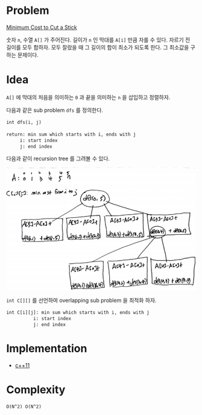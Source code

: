 # Problem

[Minimum Cost to Cut a Stick](https://leetcode.com/problems/minimum-cost-to-cut-a-stick/)

숫자 `n`, 수열 `A[]` 가 주어진다. 길이가 `n` 인 막대를 `A[i]` 만큼
자를 수 있다. 자르기 전 길이를 모두 합하자. 모두 잘랐을 때 그 길이의
합이 최소가 되도록 한다. 그 최소값을 구하는 문제이다.

# Idea

`A[]` 에 막대의 처음을 의미하는 `0` 과 끝을 의미하는 `n` 을 삽입하고
정렬하자. 

다음과 같은 sub problem `dfs` 를 정의한다.

```
int dfs(i, j)

return: min sum which starts with i, ends with j
     i: start index
     j: end index
```

다음과 같이 recursion tree 를 그려볼 수 있다.

![](recursiontree.png)

`int C[][]` 를 선언하여 overlapping sub problem 을 최적화
하자.

```
int C[i][j]: min sum which starts with i, ends with j
          i: start index
          j: end index
```

# Implementation

* [c++11](a.cpp)

# Complexity

```
O(N^2) O(N^2)
```
